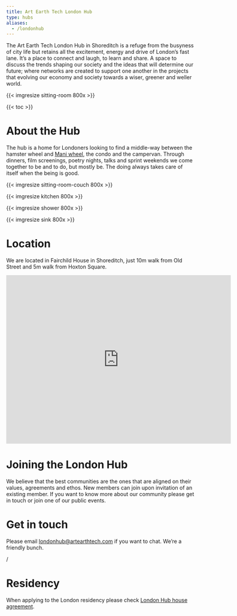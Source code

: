 ```yaml
---
title: Art Earth Tech London Hub
type: hubs
aliases:
  - /londonhub
---
```


The Art Earth Tech London Hub in Shoreditch is a refuge from the busyness of city life but retains all the excitement, energy and drive of London’s fast lane. It’s a place to connect and laugh, to learn and share. A space to discuss the trends shaping our society and the ideas that will determine our future; where networks are created to support one another in the projects that evolving our economy and society towards a wiser, greener and weller world.

{{< imgresize sitting-room 800x >}}

{{< toc >}}

# About the Hub

The hub is a home for Londoners looking to find a middle-way between the hamster wheel and [Mani wheel][wheel], the condo and the campervan. Through dinners, film screenings, poetry nights, talks and sprint weekends we come together to be and to do, but mostly be. The doing always takes care of itself when the being is good.

[wheel]: http://www.wishbop.com/images/201110/source_img/Handmade_Tibetan_Prayer_Wheel_Turner_Buddhist_Prayer_Wheel_original_img_gallery_1318990124_747__1.jpg

{{< imgresize sitting-room-couch 800x >}}

{{< imgresize kitchen 800x >}}

{{< imgresize shower 800x >}}

{{< imgresize sink 800x >}}


# Location

We are located in Fairchild House in Shoreditch, just 10m walk from Old Street and 5m walk from Hoxton Square.

<iframe src="https://www.google.com/maps/embed?pb=!1m18!1m12!1m3!1d2482.1054370205243!2d-0.08377217276895416!3d51.52962593452584!2m3!1f0!2f0!3f0!3m2!1i1024!2i768!4f13.1!3m3!1m2!1s0x48761cbb484c817d%3A0x4f773449bfd4da5b!2sFanshaw+St%2C+Hoxton%2C+London!5e0!3m2!1sen!2suk!4v1543702920043" width="600" height="450" frameborder="0" style="border:0" allowfullscreen></iframe>


# Joining the London Hub

We believe that the best communities are the ones that are aligned on their values, agreements and ethos. New members can join upon invitation of an existing member.
If you want to know more about our community please get in touch or join one of our public events.

# Get in touch

Please email londonhub@artearthtech.com if you want to chat. We’re a friendly bunch.

<a target="_blank" href="https://www.facebook.com/groups/1474244892695937/about/"> <i class="icon ion-social-facebook" ></i></a> /
<a target="_blank" href="https://instagram.com/artearthtech/"> <i class="icon ion-social-instagram" ></i></a>

# Residency

When applying to the London residency please check <a href="hub-agreement/">London Hub house agreement</a>.


